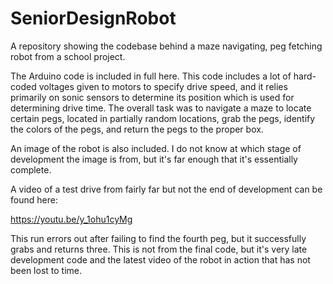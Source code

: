 # SeniorDesignRobot
A repository showing the codebase behind a maze navigating, peg fetching robot from a school project.

The Arduino code is included in full here. This code includes a lot of hard-coded voltages given to motors to specify drive speed, and it relies primarily on sonic sensors to determine its position which is used for determining drive time. The overall task was to navigate a maze to locate certain pegs, located in partially random locations, grab the pegs, identify the colors of the pegs, and return the pegs to the proper box.

An image of the robot is also included. I do not know at which stage of development the image is from, but it's far enough that it's essentially complete.

A video of a test drive from fairly far but not the end of development can be found here:

https://youtu.be/y_1ohu1cyMg

This run errors out after failing to find the fourth peg, but it successfully grabs and returns three. This is not from the final code, but it's very late development code and the latest video of the robot in action that has not been lost to time.
